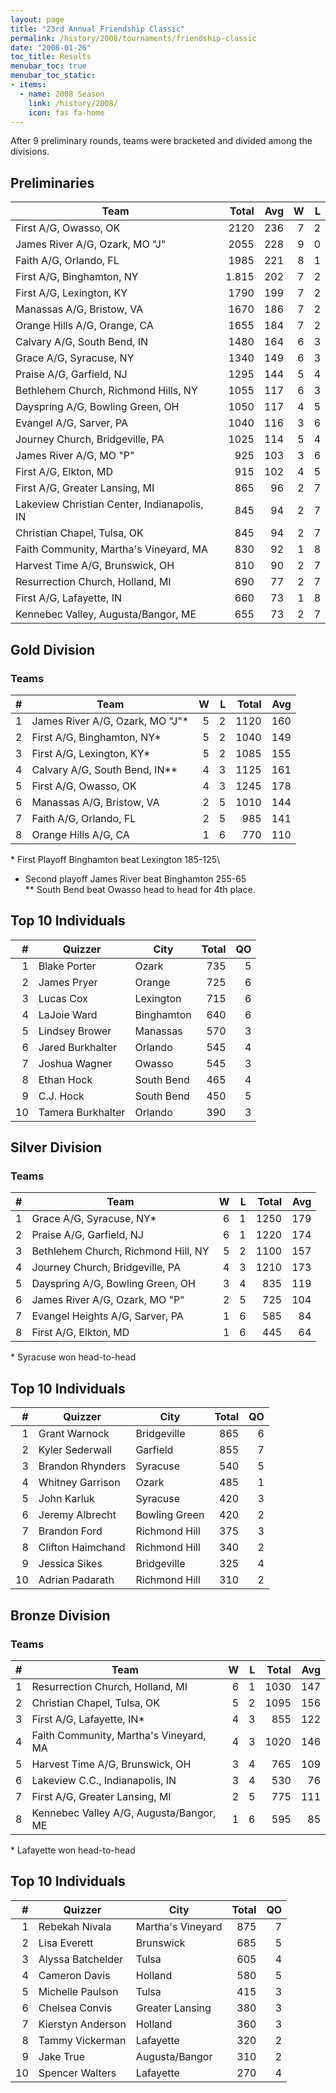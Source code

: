 ```yaml
---
layout: page
title: "23rd Annual Friendship Classic"
permalink: /history/2008/tournaments/friendship-classic
date: "2008-01-26"
toc_title: Results
menubar_toc: true
menubar_toc_static:
- items:
  - name: 2008 Season
    link: /history/2008/
    icon: fas fa-home
---
```


After 9 preliminary rounds, teams were bracketed and divided among the divisions.

## Preliminaries

| Team                                        | Total |  Avg |    W |    L |
| ------------------------------------------- | ----: | ---: | ---: | ---: |
| First A/G, Owasso, OK                       |  2120 |  236 |    7 |    2 |
| James River A/G, Ozark, MO "J"              |  2055 |  228 |    9 |    0 |
| Faith A/G, Orlando, FL                      |  1985 |  221 |    8 |    1 |
| First A/G, Binghamton, NY                   | 1.815 |  202 |    7 |    2 |
| First A/G, Lexington, KY                    |  1790 |  199 |    7 |    2 |
| Manassas A/G, Bristow, VA                   |  1670 |  186 |    7 |    2 |
| Orange Hills A/G, Orange, CA                |  1655 |  184 |    7 |    2 |
| Calvary A/G, South Bend, IN                 |  1480 |  164 |    6 |    3 |
| Grace A/G, Syracuse, NY                     |  1340 |  149 |    6 |    3 |
| Praise A/G, Garfield, NJ                    |  1295 |  144 |    5 |    4 |
| Bethlehem Church, Richmond Hills, NY        |  1055 |  117 |    6 |    3 |
| Dayspring A/G, Bowling Green, OH            |  1050 |  117 |    4 |    5 |
| Evangel A/G, Sarver, PA                     |  1040 |  116 |    3 |    6 |
| Journey Church, Bridgeville, PA             |  1025 |  114 |    5 |    4 |
| James River A/G, MO "P"                     |   925 |  103 |    3 |    6 |
| First A/G, Elkton, MD                       |   915 |  102 |    4 |    5 |
| First A/G, Greater Lansing, MI              |   865 |   96 |    2 |    7 |
| Lakeview Christian Center, Indianapolis, IN |   845 |   94 |    2 |    7 |
| Christian Chapel, Tulsa, OK                 |   845 |   94 |    2 |    7 |
| Faith Community, Martha's Vineyard, MA      |   830 |   92 |    1 |    8 |
| Harvest Time A/G, Brunswick, OH             |   810 |   90 |    2 |    7 |
| Resurrection Church, Holland, MI            |   690 |   77 |    2 |    7 |
| First A/G, Lafayette, IN                    |   660 |   73 |    1 |    8 |
| Kennebec Valley, Augusta/Bangor, ME         |   655 |   73 |    2 |    7 |

## Gold Division

### Teams

|    # | Team                            |    W |    L | Total |  Avg |
| ---: | ------------------------------- | ---: | ---: | ----: | ---: |
|    1 | James River A/G, Ozark, MO "J"* |    5 |    2 |  1120 |  160 |
|    2 | First A/G, Binghamton, NY*      |    5 |    2 |  1040 |  149 |
|    3 | First A/G, Lexington, KY*       |    5 |    2 |  1085 |  155 |
|    4 | Calvary A/G, South Bend, IN**   |    4 |    3 |  1125 |  161 |
|    5 | First A/G, Owasso, OK           |    4 |    3 |  1245 |  178 |
|    6 | Manassas A/G, Bristow, VA       |    2 |    5 |  1010 |  144 |
|    7 | Faith A/G, Orlando, FL          |    2 |    5 |   985 |  141 |
|    8 | Orange Hills A/G, CA            |    1 |    6 |   770 |  110 |

\* First Playoff Binghamton beat Lexington 185-125\
* Second playoff James River beat Binghamton 255-65\
\*\* South Bend beat Owasso head to head for 4th place.

## Top 10 Individuals

|    # | Quizzer           | City       | Total |   QO |
| ---: | ----------------- | ---------- | ----: | ---: |
|    1 | Blake Porter      | Ozark      |   735 |    5 |
|    2 | James Pryer       | Orange     |   725 |    6 |
|    3 | Lucas Cox         | Lexington  |   715 |    6 |
|    4 | LaJoie Ward       | Binghamton |   640 |    6 |
|    5 | Lindsey Brower    | Manassas   |   570 |    3 |
|    6 | Jared Burkhalter  | Orlando    |   545 |    4 |
|    7 | Joshua Wagner     | Owasso     |   545 |    3 |
|    8 | Ethan Hock        | South Bend |   465 |    4 |
|    9 | C.J. Hock         | South Bend |   450 |    5 |
|   10 | Tamera Burkhalter | Orlando    |   390 |    3 |

## Silver Division

### Teams

|    # | Team                                |    W |    L | Total |  Avg |
| ---: | ----------------------------------- | ---: | ---: | ----: | ---: |
|    1 | Grace A/G, Syracuse, NY*            |    6 |    1 |  1250 |  179 |
|    2 | Praise A/G, Garfield, NJ            |    6 |    1 |  1220 |  174 |
|    3 | Bethlehem Church, Richmond Hill, NY |    5 |    2 |  1100 |  157 |
|    4 | Journey Church, Bridgeville, PA     |    4 |    3 |  1210 |  173 |
|    5 | Dayspring A/G, Bowling Green, OH    |    3 |    4 |   835 |  119 |
|    6 | James River A/G, Ozark, MO "P"      |    2 |    5 |   725 |  104 |
|    7 | Evangel Heights A/G, Sarver, PA     |    1 |    6 |   585 |   84 |
|    8 | First A/G, Elkton, MD               |    1 |    6 |   445 |   64 |

\* Syracuse won head-to-head

## Top 10 Individuals

|    # | Quizzer           | City          | Total |   QO |
| ---: | ----------------- | ------------- | ----: | ---: |
|    1 | Grant Warnock     | Bridgeville   |   865 |    6 |
|    2 | Kyler Sederwall   | Garfield      |   855 |    7 |
|    3 | Brandon Rhynders  | Syracuse      |   540 |    5 |
|    4 | Whitney Garrison  | Ozark         |   485 |    1 |
|    5 | John Karluk       | Syracuse      |   420 |    3 |
|    6 | Jeremy Albrecht   | Bowling Green |   420 |    2 |
|    7 | Brandon Ford      | Richmond Hill |   375 |    3 |
|    8 | Clifton Haimchand | Richmond Hill |   340 |    2 |
|    9 | Jessica Sikes     | Bridgeville   |   325 |    4 |
|   10 | Adrian Padarath   | Richmond Hill |   310 |    2 |

## Bronze Division

### Teams

|    # | Team                                    |    W |    L | Total |  Avg |
| ---: | --------------------------------------- | ---: | ---: | ----: | ---: |
|    1 | Resurrection Church, Holland, MI        |    6 |    1 |  1030 |  147 |
|    2 | Christian Chapel, Tulsa, OK             |    5 |    2 |  1095 |  156 |
|    3 | First A/G, Lafayette, IN*               |    4 |    3 |   855 |  122 |
|    4 | Faith Community, Martha's Vineyard, MA  |    4 |    3 |  1020 |  146 |
|    5 | Harvest Time A/G, Brunswick, OH         |    3 |    4 |   765 |  109 |
|    6 | Lakeview C.C., Indianapolis, IN         |    3 |    4 |   530 |   76 |
|    7 | First A/G, Greater Lansing, MI          |    2 |    5 |   775 |  111 |
|    8 | Kennebec Valley A/G, Augusta/Bangor, ME |    1 |    6 |   595 |   85 |

\* Lafayette won head-to-head

## Top 10 Individuals

|    # | Quizzer           | City              | Total |   QO |
| ---: | ----------------- | ----------------- | ----: | ---: |
|    1 | Rebekah Nivala    | Martha's Vineyard |   875 |    7 |
|    2 | Lisa Everett      | Brunswick         |   685 |    5 |
|    3 | Alyssa Batchelder | Tulsa             |   605 |    4 |
|    4 | Cameron Davis     | Holland           |   580 |    5 |
|    5 | Michelle Paulson  | Tulsa             |   415 |    3 |
|    6 | Chelsea Convis    | Greater Lansing   |   380 |    3 |
|    7 | Kierstyn Anderson | Holland           |   360 |    3 |
|    8 | Tammy Vickerman   | Lafayette         |   320 |    2 |
|    9 | Jake True         | Augusta/Bangor    |   310 |    2 |
|   10 | Spencer Walters   | Lafayette         |   270 |    4 |

